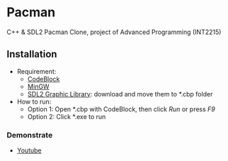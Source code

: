 # Pacman
C++ & SDL2 Pacman Clone, project of Advanced Programming (INT2215)

## Installation
- Requirement:
  * [CodeBlock](https://sourceforge.net/projects/codeblocks/)
  * [MinGW](https://sourceforge.net/projects/mingw-w64/files/Toolchains%20targetting%20Win32/Personal%20Builds/mingw-builds/installer/mingw-w64-install.exe/download)
  * [SDL2 Graphic Library](https://drive.google.com/drive/folders/1mjlb9ViC-MPrLuh3Q5_GcDl1UzFN3Wtx?usp=sharing): download and move them to *.cbp folder
- How to run:
  * Option 1: Open *.cbp with CodeBlock, then click *Run* or press *F9*
  * Option 2: Click *.exe to run

### Demonstrate
- [Youtube]()
